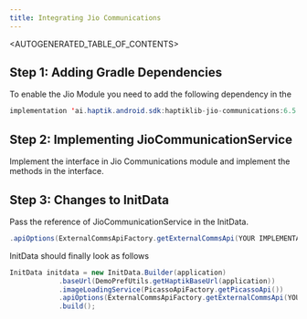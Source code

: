 ```yaml
---
title: Integrating Jio Communications
---
```


<AUTOGENERATED_TABLE_OF_CONTENTS>

<a name="jio-communications-adding-gradle-dependencies"></a>

## Step 1: Adding Gradle Dependencies

To enable the Jio Module you need to add the following dependency in the 

```java 
implementation 'ai.haptik.android.sdk:haptiklib-jio-communications:6.5.1-65283'
```

## Step 2: Implementing JioCommunicationService

Implement the interface in Jio Communications module and implement the
methods in the interface.

## Step 3: Changes to InitData

Pass the reference of JioCommunicationService in the InitData. 

```java
.apiOptions(ExternalCommsApiFactory.getExternalCommsApi(YOUR IMPLEMENTATION OF JIOCOMMUNICATIONSERVICE HERE))

```

InitData should finally look as follows

```java
InitData initdata = new InitData.Builder(application)
            .baseUrl(DemoPrefUtils.getHaptikBaseUrl(application))
            .imageLoadingService(PicassoApiFactory.getPicassoApi())
            .apiOptions(ExternalCommsApiFactory.getExternalCommsApi(YOUR IMPLEMENTATION OF JIOCOMMUNICATIONSERVICE HERE))
            .build();
```



